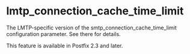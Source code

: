 # lmtp_connection_cache_time_limit 

 The LMTP-specific version of the
smtp_connection_cache_time_limit configuration parameter.
See there for details. 

 This feature is available in Postfix 2.3 and later. 


